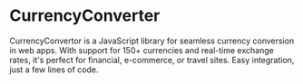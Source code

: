 # CurrencyConverter
CurrencyConvertor is a JavaScript library for seamless currency conversion in web apps. With support for 150+ currencies and real-time exchange rates, it's perfect for financial, e-commerce, or travel sites. Easy integration, just a few lines of code.
